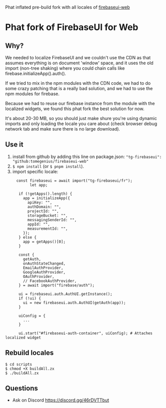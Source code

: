 Phat inflated pre-build fork with all locales of [firebaseui-web](https://github.com/firebase/firebaseui-web)

# Phat fork of FirebaseUI for Web

## Why?

We needed to localize FirebaseUI and we couldn't use the CDN as that assumes
everything is on document 'window' space, and it uses the old import (non-tree shaking) where you could chain calls like firebase.initializeApp().auth().

If we tried to mix in the npm modules with the CDN code, we had to do some crazy patching that is a really bad solution, and we had to use the npm modules for firebase.

Because we had to reuse our firebase instance from the module with the localized
widgets, we found this phat fork the best solution for now.

It's about 20-30 MB, so you should just make shure you're using dynamic imports
and only loading the locale you care about (check browser debug network tab and make sure there is no large download).

## Use it
1. install from github by adding this line on package.json: `"tg-firebaseui": "github:tomegenius/firebaseui-web"`
2. `$ npm install` (or `$ pnpm install`).
3. import specific locale:

```
     const firebaseui = await import("tg-firebaseui/fr");
           let app;

      if (!getApps().length) {
        app = initializeApp({
          apiKey: "",
          authDomain: "",
          projectId: "",
          storageBucket: "",
          messagingSenderId: "",
          appId: "",
          measurementId: "",
        });
      } else {
        app = getApps()[0];
      }

      const {
        getAuth,
        onAuthStateChanged,
        EmailAuthProvider,
        GoogleAuthProvider,
        OAuthProvider,
        // FacebookAuthProvider,
      } = await import("firebase/auth");

      ui = firebaseui.auth.AuthUI.getInstance();
      if (!ui) {
        ui = new firebaseui.auth.AuthUI(getAuth(app));
      }

      uiConfig = {
        ...
      }

      ui.start("#firebaseui-auth-container", uiConfig); # Attaches localized widget
```


## Rebuild locales
```
$ cd scripts
$ chmod +X buildAll.zx
$ ./buildAll.zx
```

## Questions
- Ask on Discord https://discord.gg/46rDVTTbut

